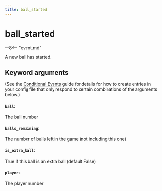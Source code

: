 ```yaml
---
title: ball_started
---
```


# ball_started


--8<-- "event.md"

A new ball has started.

## Keyword arguments

(See the [Conditional Events](overview/conditional.md)
guide for details for how to create entries in your config file that
only respond to certain combinations of the arguments below.)

#### `ball`:

The ball number

#### `balls_remaining`:

The number of balls left in the game (not including this one)

#### `is_extra_ball`:

True if this ball is an extra ball (default False)

#### `player`:

The player number
